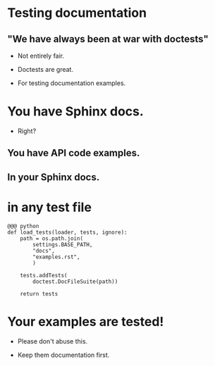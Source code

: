 <!SLIDE>

# Testing documentation #

<!SLIDE incremental>

## "We have always been at war with doctests" ##

* Not entirely fair.

* Doctests are great.

* For testing documentation examples.

<!SLIDE incremental>

# You have Sphinx docs. #

* Right?

<!SLIDE incremental>

## You have API code examples. ##

## In your Sphinx docs. ##

<!SLIDE>

# in any test file #

    @@@ python
    def load_tests(loader, tests, ignore):
        path = os.path.join(
            settings.BASE_PATH,
            "docs",
            "examples.rst",
            )

        tests.addTests(
            doctest.DocFileSuite(path))

        return tests

<!SLIDE incremental>

# Your examples are tested! #

* Please don't abuse this.

* Keep them documentation first.
